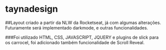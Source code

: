 # taynadesign

##Layout criado a partir da NLW da Rocketseat, já com algumas alterações. Futuramente será implementado darkmode, e outras funcionalidades.

###Foi utilizado HTML, CSS, JAVASCRIPT, JQUERY e plugins de slick para os carrocel, foi adicionado também funcionalidade de Scroll Reveal.
